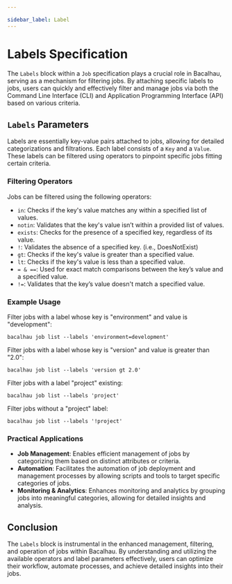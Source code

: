 ```yaml
---

sidebar_label: Label
---
```


# Labels Specification

The `Labels` block within a `Job` specification plays a crucial role in Bacalhau, serving as a mechanism for filtering jobs. By attaching specific labels to jobs, users can quickly and effectively filter and manage jobs via both the Command Line Interface (CLI) and Application Programming Interface (API) based on various criteria.

## `Labels` Parameters

Labels are essentially key-value pairs attached to jobs, allowing for detailed categorizations and filtrations. Each label consists of a `Key` and a `Value`. These labels can be filtered using operators to pinpoint specific jobs fitting certain criteria.

### Filtering Operators

Jobs can be filtered using the following operators:

- `in`: Checks if the key's value matches any within a specified list of values.
- `notin`: Validates that the key's value isn’t within a provided list of values.
- `exists`: Checks for the presence of a specified key, regardless of its value.
- `!`: Validates the absence of a specified key. (i.e., DoesNotExist)
- `gt`: Checks if the key's value is greater than a specified value.
- `lt`: Checks if the key's value is less than a specified value.
- `= & ==`: Used for exact match comparisons between the key’s value and a specified value.
- `!=`: Validates that the key’s value doesn't match a specified value.

### Example Usage

Filter jobs with a label whose key is "environment" and value is "development":

```shell
bacalhau job list --labels 'environment=development'
```

Filter jobs with a label whose key is "version" and value is greater than "2.0":

```shell
bacalhau job list --labels 'version gt 2.0'
```

Filter jobs with a label "project" existing:

```shell
bacalhau job list --labels 'project'
```

Filter jobs without a "project" label:

```shell
bacalhau job list --labels '!project'
```

### Practical Applications

- **Job Management**: Enables efficient management of jobs by categorizing them based on distinct attributes or criteria.
- **Automation**: Facilitates the automation of job deployment and management processes by allowing scripts and tools to target specific categories of jobs.
- **Monitoring & Analytics**: Enhances monitoring and analytics by grouping jobs into meaningful categories, allowing for detailed insights and analysis.

## Conclusion

The `Labels` block is instrumental in the enhanced management, filtering, and operation of jobs within Bacalhau. By understanding and utilizing the available operators and label parameters effectively, users can optimize their workflow, automate processes, and achieve detailed insights into their jobs.